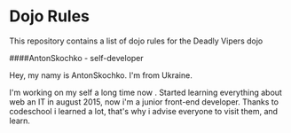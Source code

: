 Dojo Rules
==========

This repository contains a list of dojo rules for the Deadly Vipers dojo

####AntonSkochko - self-developer

Hey, my namy is AntonSkochko. I'm from Ukraine.

I'm working on my self a long time now . Started learning everything about web an IT in august 2015, now i'm a junior front-end developer. Thanks to codeschool i learned a lot, that's why i advise everyone to visit them, and learn.

